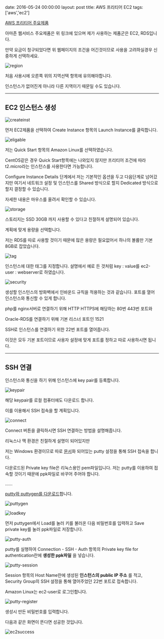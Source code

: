 date: 2016-05-24 00:00:00
layout: post
title: AWS 프리티어 EC2
tags: ['aws','ec2']

[AWS 프리티어 주요제품](//aws.amazon.com/ko/free)

아마존 웹서비스 주요제품은 위 링크에 있으며 제가 사용하는 제품군은 EC2, RDS입니다.

만약 요금이 청구되었다면 위 웹페이지의 조건을 어긴것이므로 사용을 고려하실경우 신중하게 선택하세요.

![region](//s3.ap-northeast-2.amazonaws.com/jongwony/blog/aws/region.png)

처음 사용시에 오른쪽 위의 지역선택 항목에 유의해야합니다.

인스턴스가 없어진게 아니라 다른 지역이기 때문일 수도 있습니다.

---

## EC2 인스턴스 생성

![createinst](//s3.ap-northeast-2.amazonaws.com/jongwony/blog/aws/createinst.png)

먼저 EC2제품을 선택하여 Create Instance 항목의 Launch Instance를 클릭합니다.

![eligable](//s3.ap-northeast-2.amazonaws.com/jongwony/blog/aws/eligable.png)

저는 Quick Start 항목의 Amazon Linux를 선택하였습니다.

CentOS같은 경우 Quick Start항목에는 나와있지 않지만 프리티어 조건에 따라 t2.micro라는 인스턴스를 사용한다면 가능합니다.

Configure Instance Details 단계에서 저는 기본적인 옵션을 두고 다음단계로 넘어갔지만 여기서 네트워크 설정 및 인스턴스를 Shared 방식으로 할지 Dedicated 방식으로 할지 결정할 수 있습니다.

자세한 내용은 마우스를 올려서 확인할 수 있습니다.

![storage](//s3.ap-northeast-2.amazonaws.com/jongwony/blog/aws/storage.png)

스토리지는 SSD 30GB 까지 사용할 수 있다고 친절하게 설명되어 있습니다.

계획에 맞게 용량을 선택합니다.

저는 RDS를 따로 사용할 것이기 때문에 많은 용량은 필요없어서 하나의 볼륨만 기본 8GB로 잡았습니다.

![tag](//s3.ap-northeast-2.amazonaws.com/jongwony/blog/aws/tag.png)

인스턴스에 대한 태그를 지정합니다. 설명에서 예로 든 것처럼 key : value를 ec2-user : webserver로 하였습니다.

![security](//s3.ap-northeast-2.amazonaws.com/jongwony/blog/aws/securitygroup.png)

생성할 인스턴스의 방화벽에서 인바운드 규칙을 적용하는 것과 같습니다. 포트를 열어 인스턴스와 통신할 수 있게 합니다.

php를 nginx서버로 연결하기 위해 HTTP HTTPS에 해당하는 80번 443번 포트와

Oracle-RDS를 연결하기 위해 기본 리스너 포트인 1521

SSH로 인스턴스를 연결하기 위한 22번 포트를 열어줍니다.

이것은 모두 기본 포트이므로 사용자 설정에 맞게 포트를 정하고 따로 사용하시면 됩니다.

---

## SSH 연결

인스턴스와 통신을 하기 위해 인스턴스에 key pair를 등록합니다.

![keypair](//s3.ap-northeast-2.amazonaws.com/jongwony/blog/aws/keypair.png)

해당 keypair를 로컬 컴퓨터에도 다운로드 합니다.

이를 이용해서 SSH 접속을 할 계획입니다.

![connect](//s3.ap-northeast-2.amazonaws.com/jongwony/blog/aws/connect.png)

Connect 버튼을 클릭하시면 SSH 연결하는 방법을 설명해줍니다.

리눅스나 맥 환경은 친절하게 설명이 되어있지만

저는 Windows 환경이므로 따로 [문서](//docs.aws.amazon.com/console/ec2/instances/connect/putty)화 되어있는 putty 설정을 통해 SSH 접속을 합니다.

다운로드된 Private key file은 리눅스용인 pem파일입니다. 저는 putty를 이용하여 접속할 것이기 때문에 ppk파일로 바꾸어 주어야 합니다.

......

[putty와 puttygen를 다운로드](//www.chiark.greenend.org.uk/~sgtatham/putty/download.html/)합니다.

![puttygen](//s3.ap-northeast-2.amazonaws.com/jongwony/blog/aws/puttygen.png)

![loadkey](//s3.ap-northeast-2.amazonaws.com/jongwony/blog/aws/puttygen-load-key.png)

먼저 puttygen에서 Load를 눌러 키를 불러온 다음 비밀번호를 입력하고 Save private key를 눌러 ppk파일로 저장합니다.

![putty-auth](//s3.ap-northeast-2.amazonaws.com/jongwony/blog/aws/putty-auth.png)

putty를 실행하여 Connection - SSH - Auth 항목의 Private key file for authentication란에 **생성한 ppk파일** 을 넣습니다.

![putty-session](//s3.ap-northeast-2.amazonaws.com/jongwony/blog/aws/putty-session.png)

Session 항목의 Host Name란에 생성된 **인스턴스의 public IP 주소** 를 적고, Security Group의 SSH 설정을 통해 열어주었던 22번 포트로 접속합니다.

Amazon Linux는 ec2-user로 로그인합니다.

![putty-register](//s3.ap-northeast-2.amazonaws.com/jongwony/blog/aws/putty-register.png)

생성시 만든 비밀번호를 입력합니다.

다음과 같은 화면이 뜬다면 성공한 것입니다.

![ec2success](//s3.ap-northeast-2.amazonaws.com/jongwony/blog/aws/ec2success.png)
